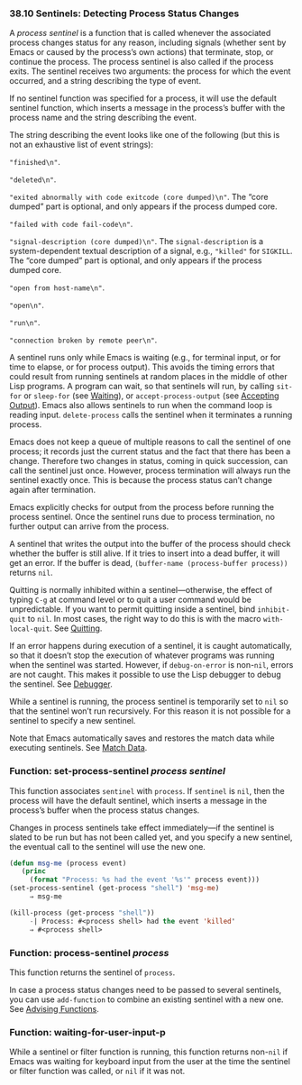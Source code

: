 

### 38.10 Sentinels: Detecting Process Status Changes

A *process sentinel* is a function that is called whenever the associated process changes status for any reason, including signals (whether sent by Emacs or caused by the process’s own actions) that terminate, stop, or continue the process. The process sentinel is also called if the process exits. The sentinel receives two arguments: the process for which the event occurred, and a string describing the type of event.

If no sentinel function was specified for a process, it will use the default sentinel function, which inserts a message in the process’s buffer with the process name and the string describing the event.

The string describing the event looks like one of the following (but this is not an exhaustive list of event strings):

`"finished\n"`.

`"deleted\n"`.

`"exited abnormally with code exitcode (core dumped)\n"`. The “core dumped” part is optional, and only appears if the process dumped core.

`"failed with code fail-code\n"`.

`"signal-description (core dumped)\n"`. The `signal-description` is a system-dependent textual description of a signal, e.g., `"killed"` for `SIGKILL`. The “core dumped” part is optional, and only appears if the process dumped core.

`"open from host-name\n"`.

`"open\n"`.

`"run\n"`.

`"connection broken by remote peer\n"`.

A sentinel runs only while Emacs is waiting (e.g., for terminal input, or for time to elapse, or for process output). This avoids the timing errors that could result from running sentinels at random places in the middle of other Lisp programs. A program can wait, so that sentinels will run, by calling `sit-for` or `sleep-for` (see [Waiting](Waiting.html)), or `accept-process-output` (see [Accepting Output](Accepting-Output.html)). Emacs also allows sentinels to run when the command loop is reading input. `delete-process` calls the sentinel when it terminates a running process.

Emacs does not keep a queue of multiple reasons to call the sentinel of one process; it records just the current status and the fact that there has been a change. Therefore two changes in status, coming in quick succession, can call the sentinel just once. However, process termination will always run the sentinel exactly once. This is because the process status can’t change again after termination.

Emacs explicitly checks for output from the process before running the process sentinel. Once the sentinel runs due to process termination, no further output can arrive from the process.

A sentinel that writes the output into the buffer of the process should check whether the buffer is still alive. If it tries to insert into a dead buffer, it will get an error. If the buffer is dead, `(buffer-name (process-buffer process))` returns `nil`.

Quitting is normally inhibited within a sentinel—otherwise, the effect of typing `C-g` at command level or to quit a user command would be unpredictable. If you want to permit quitting inside a sentinel, bind `inhibit-quit` to `nil`. In most cases, the right way to do this is with the macro `with-local-quit`. See [Quitting](Quitting.html).

If an error happens during execution of a sentinel, it is caught automatically, so that it doesn’t stop the execution of whatever programs was running when the sentinel was started. However, if `debug-on-error` is non-`nil`, errors are not caught. This makes it possible to use the Lisp debugger to debug the sentinel. See [Debugger](Debugger.html).

While a sentinel is running, the process sentinel is temporarily set to `nil` so that the sentinel won’t run recursively. For this reason it is not possible for a sentinel to specify a new sentinel.

Note that Emacs automatically saves and restores the match data while executing sentinels. See [Match Data](Match-Data.html).

### Function: **set-process-sentinel** *process sentinel*

This function associates `sentinel` with `process`. If `sentinel` is `nil`, then the process will have the default sentinel, which inserts a message in the process’s buffer when the process status changes.

Changes in process sentinels take effect immediately—if the sentinel is slated to be run but has not been called yet, and you specify a new sentinel, the eventual call to the sentinel will use the new one.

```lisp
(defun msg-me (process event)
   (princ
     (format "Process: %s had the event '%s'" process event)))
(set-process-sentinel (get-process "shell") 'msg-me)
     ⇒ msg-me
```

```lisp
(kill-process (get-process "shell"))
     -| Process: #<process shell> had the event 'killed'
     ⇒ #<process shell>
```

### Function: **process-sentinel** *process*

This function returns the sentinel of `process`.

In case a process status changes need to be passed to several sentinels, you can use `add-function` to combine an existing sentinel with a new one. See [Advising Functions](Advising-Functions.html).

### Function: **waiting-for-user-input-p**

While a sentinel or filter function is running, this function returns non-`nil` if Emacs was waiting for keyboard input from the user at the time the sentinel or filter function was called, or `nil` if it was not.
